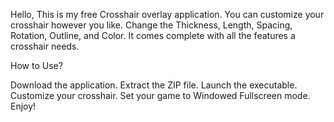Hello,
This is my free Crosshair overlay application. 
You can customize your crosshair however you like. 
Change the Thickness, Length, Spacing, Rotation, Outline, and Color. It comes complete with all the features a crosshair needs.

How to Use?

Download the application.
Extract the ZIP file.
Launch the executable.
Customize your crosshair.
Set your game to Windowed Fullscreen mode.
Enjoy!
